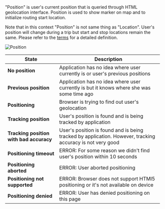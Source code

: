 "Position" is user's current position that is queried through HTML geolocation interface. Position is used to show marker on map and to initialize routing start location.

Note that in this context "Position" is not same thing as "Location". User's position will change during a trip but start and stop locations remain the same. Please refer to the [terms](Terms.md) for a detailed definition.

![Position](https://raw.githubusercontent.com/HSLdevcom/digitransit-ui/master/docs/images/position.png)

|State|Description|
|--------|-------|
|**No position**|Application has no idea where user currently is or user's previous positions|
|**Previous position**|Application has no idea where user currently is but it knows where she was some time ago|
|**Positioning**|Browser is trying to find out user's geolocation|
|**Tracking position**|User's position is found and is being tracked by application|
|**Tracking position with bad accuracy**|User's position is found and is being tracked by application. However, tracking accuracy is not very good|
|**Positioning timeout**|ERROR: For some reason we didn't find user's position within 10 seconds|
|**Positioning aborted**|ERROR: User aborted positioning|
|**Positioning not supported**|ERROR: Browser does not support HTMl5 positioning or it's not available on device|
|**Positioning denied**|ERROR: User has denied positioning on this page|
